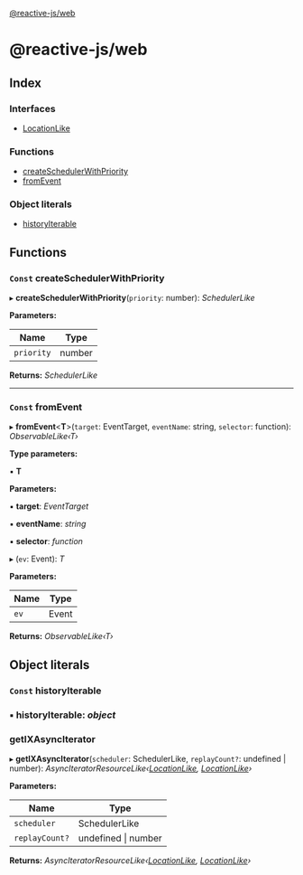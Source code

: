 [@reactive-js/web](README.md)

# @reactive-js/web

## Index

### Interfaces

* [LocationLike](interfaces/locationlike.md)

### Functions

* [createSchedulerWithPriority](README.md#const-createschedulerwithpriority)
* [fromEvent](README.md#const-fromevent)

### Object literals

* [historyIterable](README.md#const-historyiterable)

## Functions

### `Const` createSchedulerWithPriority

▸ **createSchedulerWithPriority**(`priority`: number): *SchedulerLike*

**Parameters:**

Name | Type |
------ | ------ |
`priority` | number |

**Returns:** *SchedulerLike*

___

### `Const` fromEvent

▸ **fromEvent**<**T**>(`target`: EventTarget, `eventName`: string, `selector`: function): *ObservableLike‹T›*

**Type parameters:**

▪ **T**

**Parameters:**

▪ **target**: *EventTarget*

▪ **eventName**: *string*

▪ **selector**: *function*

▸ (`ev`: Event): *T*

**Parameters:**

Name | Type |
------ | ------ |
`ev` | Event |

**Returns:** *ObservableLike‹T›*

## Object literals

### `Const` historyIterable

### ▪ **historyIterable**: *object*

###  getIXAsyncIterator

▸ **getIXAsyncIterator**(`scheduler`: SchedulerLike, `replayCount?`: undefined | number): *AsyncIteratorResourceLike‹[LocationLike](interfaces/locationlike.md), [LocationLike](interfaces/locationlike.md)›*

**Parameters:**

Name | Type |
------ | ------ |
`scheduler` | SchedulerLike |
`replayCount?` | undefined &#124; number |

**Returns:** *AsyncIteratorResourceLike‹[LocationLike](interfaces/locationlike.md), [LocationLike](interfaces/locationlike.md)›*
